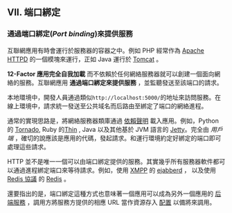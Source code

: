 ## VII. 端口綁定
### 通過端口綁定(*Port binding*)來提供服務

互聯網應用有時會運行於服務器的容器之中。例如 PHP 經常作為 [Apache HTTPD](http://httpd.apache.org/) 的一個模塊來運行，正如 Java 運行於 [Tomcat](http://tomcat.apache.org/) 。

**12-Factor 應用完全自我加載** 而不依賴於任何網絡服務器就可以創建一個面向網絡的服務。互聯網應用 **通過端口綁定來提供服務** ，並監聽發送至該端口的請求。

本地環境中，開發人員通過類似`http://localhost:5000/`的地址來訪問服務。在線上環境中，請求統一發送至公共域名而后路由至綁定了端口的網絡進程。

通常的實現思路是，將網絡服務器類庫通過 [依賴聲明](./dependencies) 載入應用。例如，Python 的 [Tornado](http://www.tornadoweb.org/), Ruby 的[Thin](http://code.macournoyer.com/thin/) , Java 以及其他基於 JVM 語言的 [Jetty](http://jetty.codehaus.org/jetty/)。完全由 *用戶端* ，確切的說應該是應用的代碼，發起請求。和運行環境約定好綁定的端口即可處理這些請求。

HTTP 並不是唯一一個可以由端口綁定提供的服務。其實幾乎所有服務器軟件都可以通過進程綁定端口來等待請求。例如，使用 [XMPP](http://xmpp.org/) 的 [ejabberd](http://www.ejabberd.im/)  ， 以及使用 [Redis 協議](http://redis.io/topics/protocol) 的 [Redis](http://redis.io/) 。

還要指出的是，端口綁定這種方式也意味著一個應用可以成為另外一個應用的 [后端服務](/backing-services) ，調用方將服務方提供的相應 URL 當作資源存入 [配置](/config) 以備將來調用。
